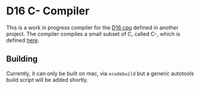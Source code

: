 # D16 C- Compiler
This is a work in progress compiler for the [D16 cpu](https://github.com/C-Elegans/d16) defined in another project.
The compiler compiles a small subset of C, called C-, which is defined [here](http://www.cs.dartmouth.edu/~cs57/Project/C-%20Spec.pdf).

## Building
Currently, it can only be built on mac, via `xcodebuild` but a generic autotools build script will be added shortly.
